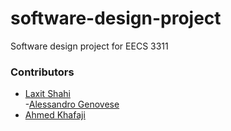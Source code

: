 # software-design-project

<p> Software design project for EECS 3311</p>

### Contributors
- [Laxit Shahi](https://www.linkedin.com/in/laxitshahi/) <br/>
-[Alessandro Genovese](https://github.com/alessand10) <br/>
- [Ahmed Khafaji](https://github.com/khafaji-ahmed)
